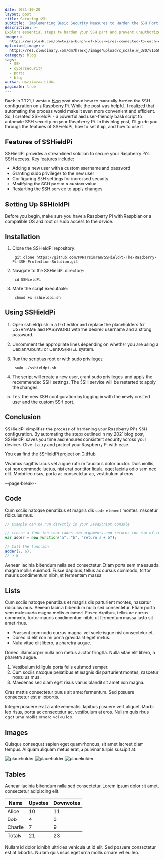 ```yaml
---
date: 2021-10-20
layout: post
title: Securing SSH
subtitle: 'Implementing Basic Security Measures to Harden the SSH Port'
description: >-
Explore essential steps to harden your SSH port and prevent unauthorized access in this concise guide. Learn key security measures to protect your systems effectively.
image: >-
  https://unsplash.com/photos/a-bunch-of-blue-wires-connected-to-each-other-PSpf_XgOM5w
optimized_image: >-
  https://res.cloudinary.com/dm7h7e8xj/image/upload/c_scale,w_380/v1559821647/theme6_qeeojf.jpg
category: blog
tags:
  - SSH
  - cybersecurity
  - ports
  - blog
author: Harsimran Sidhu
paginate: true
---
```

Back in 2021, I wrote a [blog](https://www.harsim.ca/SecuringSSH/) post about how to manually harden the SSH configuration on a Raspberry Pi. While the post was helpful, I realized that automating the process would make it even more convenient and efficient. So, I created SSHieldPi - a powerful and user-friendly bash script to automate SSH security on your Raspberry Pi.
In this blog post, I'll guide you through the features of SSHieldPi, how to set it up, and how to use it.

## Features of SSHieldPi

SSHieldPi provides a streamlined solution to secure your Raspberry Pi's SSH access. Key features include:

- Adding a new user with a custom username and password
- Granting sudo privileges to the new user
- Configuring SSH settings for increased security
- Modifying the SSH port to a custom value
- Restarting the SSH service to apply changes

## Setting Up SSHieldPi
Before you begin, make sure you have a Raspberry Pi with Raspbian or a compatible OS and root or sudo access to the device.

## Installation

1. Clone the SSHieldPi repository:

        git clone https://github.com/PKHarsimran/SSHieldPi-The-Raspberry-Pi-SSH-Protection-Solution.git
    
2. Navigate to the SSHieldPi directory:

        cd SSHieldPi

3. Make the script executable:

        chmod +x sshieldpi.sh
    
## Using SSHieldPi

1. Open sshieldpi.sh in a text editor and replace the placeholders for USERNAME and PASSWORD with the desired username and a strong password.
2. Uncomment the appropriate lines depending on whether you are using a Debian/Ubuntu or CentOS/RHEL system.
3. Run the script as root or with sudo privileges:

        sudo ./sshieldpi.sh

4. The script will create a new user, grant sudo privileges, and apply the recommended SSH settings. The SSH service will be restarted to apply the changes.
5. Test the new SSH configuration by logging in with the newly created user and the custom SSH port.
## Conclusion
SSHieldPi simplifies the process of hardening your Raspberry Pi's SSH configuration. By automating the steps outlined in my 2021 blog post, SSHieldPi saves you time and ensures consistent security across your devices. Give it a try and protect your Raspberry Pi with ease.

You can find the SSHieldPi project on [GitHub](https://github.com/PKHarsimran/SSHieldPi-The-Raspberry-Pi-SSH-Protection-Solution)

Vivamus sagittis lacus vel augue rutrum faucibus dolor auctor. Duis mollis, est non commodo luctus, nisi erat porttitor ligula, eget lacinia odio sem nec elit. Morbi leo risus, porta ac consectetur ac, vestibulum at eros.

--page-break--

## Code

Cum sociis natoque penatibus et magnis dis `code element` montes, nascetur ridiculus mus.

```js
// Example can be run directly in your JavaScript console

// Create a function that takes two arguments and returns the sum of those arguments
var adder = new Function("a", "b", "return a + b");

// Call the function
adder(2, 6);
// > 8
```

Aenean lacinia bibendum nulla sed consectetur. Etiam porta sem malesuada magna mollis euismod. Fusce dapibus, tellus ac cursus commodo, tortor mauris condimentum nibh, ut fermentum massa.

## Lists

Cum sociis natoque penatibus et magnis dis parturient montes, nascetur ridiculus mus. Aenean lacinia bibendum nulla sed consectetur. Etiam porta sem malesuada magna mollis euismod. Fusce dapibus, tellus ac cursus commodo, tortor mauris condimentum nibh, ut fermentum massa justo sit amet risus.

* Praesent commodo cursus magna, vel scelerisque nisl consectetur et.
* Donec id elit non mi porta gravida at eget metus.
* Nulla vitae elit libero, a pharetra augue.

Donec ullamcorper nulla non metus auctor fringilla. Nulla vitae elit libero, a pharetra augue.

1. Vestibulum id ligula porta felis euismod semper.
2. Cum sociis natoque penatibus et magnis dis parturient montes, nascetur ridiculus mus.
3. Maecenas sed diam eget risus varius blandit sit amet non magna.

Cras mattis consectetur purus sit amet fermentum. Sed posuere consectetur est at lobortis.

Integer posuere erat a ante venenatis dapibus posuere velit aliquet. Morbi leo risus, porta ac consectetur ac, vestibulum at eros. Nullam quis risus eget urna mollis ornare vel eu leo.

## Images

Quisque consequat sapien eget quam rhoncus, sit amet laoreet diam tempus. Aliquam aliquam metus erat, a pulvinar turpis suscipit at.

![placeholder](https://placehold.it/800x400 "Large example image") ![placeholder](https://placehold.it/400x200 "Medium example image") ![placeholder](https://placehold.it/200x200 "Small example image")

## Tables

Aenean lacinia bibendum nulla sed consectetur. Lorem ipsum dolor sit amet, consectetur adipiscing elit.

<table>
  <thead>
    <tr>
      <th>Name</th>
      <th>Upvotes</th>
      <th>Downvotes</th>
    </tr>
  </thead>
  <tfoot>
    <tr>
      <td>Totals</td>
      <td>21</td>
      <td>23</td>
    </tr>
  </tfoot>
  <tbody>
    <tr>
      <td>Alice</td>
      <td>10</td>
      <td>11</td>
    </tr>
    <tr>
      <td>Bob</td>
      <td>4</td>
      <td>3</td>
    </tr>
    <tr>
      <td>Charlie</td>
      <td>7</td>
      <td>9</td>
    </tr>
  </tbody>
</table>

Nullam id dolor id nibh ultricies vehicula ut id elit. Sed posuere consectetur est at lobortis. Nullam quis risus eget urna mollis ornare vel eu leo.
